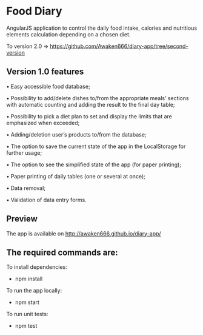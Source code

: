 # Food Diary

AngularJS application to control the daily food intake, calories and nutritious elements calculation depending on a chosen diet. 

To version 2.0 => https://github.com/Awaken666/diary-app/tree/second-version

## Version 1.0 features 

• Easy accessible food database; 

• Possibility to add/delete dishes to/from the appropriate meals’ sections with automatic counting and adding the result to the final day table; 

• Possibility to pick a diet plan to set and display the limits that are emphasized when exceeded; 

• Adding/deletion user’s products to/from the database; 

• The option to save the current state of the app in the LocalStorage for further usage; 

• The option to see the simplified state of the app (for paper printing); 

• Paper printing of daily tables (one or several at once); 

• Data removal; 

• Validation of data entry forms. 

## Preview 

The app is available on http://awaken666.github.io/diary-app/ 

## The required commands are: 

 To install dependencies:
 
  - npm install
  
 To run the app locally:
 
  - npm start
   
 To run unit tests:
 
  - npm test
